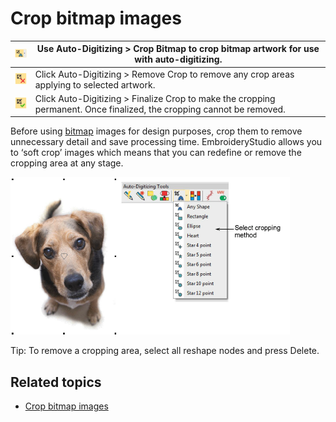 # Crop bitmap images

| ![CropCurve.png](assets/CropCurve.png)       | Use Auto-Digitizing > Crop Bitmap to crop bitmap artwork for use with auto-digitizing.                                |
| -------------------------------------------- | --------------------------------------------------------------------------------------------------------------------- |
| ![RemoveCrop.png](assets/RemoveCrop.png)     | Click Auto-Digitizing > Remove Crop to remove any crop areas applying to selected artwork.                            |
| ![FinalizeCrop.png](assets/FinalizeCrop.png) | Click Auto-Digitizing > Finalize Crop to make the cropping permanent. Once finalized, the cropping cannot be removed. |

Before using [bitmap](../../glossary/glossary) images for design purposes, crop them to remove unnecessary detail and save processing time. EmbroideryStudio allows you to ‘soft crop’ images which means that you can redefine or remove the cropping area at any stage.

![CropDog1.png](assets/CropDog1.png)

Tip: To remove a cropping area, select all reshape nodes and press Delete.

## Related topics

- [Crop bitmap images](../../Automatic/bitmaps/Crop_bitmap_images)
